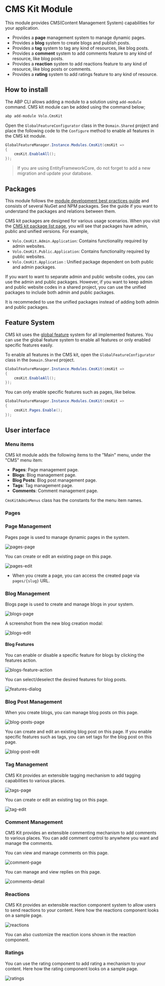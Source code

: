 # CMS Kit Module

This module provides CMS(Content Management System) capabilities for your application.

* Provides a **page** management system to manage dynamic pages.
* Provides a **blog** system to create blogs and publish posts.
* Provides a **tag** system to tag any kind of resources, like blog posts.
* Provides a **comment** system to add comments feature to any kind of resource, like blog posts.
* Provides a **reaction** system to add reactions feature to any kind of resource, like blog posts or comments.
* Provides a **rating** system to add ratings feature to any kind of resource.

## How to install

The ABP CLI allows adding a module to a solution using `add-module` command. CMS kit module can be added using the command below;

```bash
abp add-module Volo.CmsKit
```
Open the `GlobalFeatureConfigurator` class in the `Domain.Shared` project and place the following code to the `Configure` method to enable all features in the CMS kit module.

```csharp
GlobalFeatureManager.Instance.Modules.CmsKit(cmsKit =>
{
    cmsKit.EnableAll();
});

```

> If you are using EntityFrameworkCore, do not forget to add a new migration and update your database.

## Packages

This module follows the [module development best practices guide](https://docs.abp.io/en/abp/latest/Best-Practices/Index) and consists of several NuGet and NPM packages. See the guide if you want to understand the packages and relations between them.

CMS kit packages are designed for various usage scenarios. When you visit the [CMS kit package list page](https://www.nuget.org/packages?q=Volo.CmsKit), you will see that packages have admin, public and unified versions. 
For example,
 - `Volo.CmsKit.Admin.Application`: Contains functionality required by admin websites.
 - `Volo.CmsKit.Public.Application`: Contains functionality required by public websites.
 - `Volo.CmsKit.Application` : Unified package dependent on both public and admin packages.

If you want to want to separate admin and public website codes, you can use the admin and public packages. However, if you want to keep admin and public website codes in a shared project, you can use the unified packages to include both admin and public packages. 

It is recommeded to use the unified packages instead of adding both admin and public packages.

## Feature System

CMS kit uses the [global feature](https://docs.abp.io/en/abp/latest/Global-Features) system for all implemented features. You can use the global feature system to enable all features or only enabled specific features easily.

To enable all features in the CMS kit, open the `GlobalFeatureConfigurator` class in the `Domain.Shared` project.

```csharp
GlobalFeatureManager.Instance.Modules.CmsKit(cmsKit =>
{
    cmsKit.EnableAll();
});
```

You can only enable specific features such as pages, like below.

```csharp
GlobalFeatureManager.Instance.Modules.CmsKit(cmsKit =>
{
    cmsKit.Pages.Enable();
});
```

## User interface

### Menu items

CMS kit module adds the following items to the "Main" menu, under the "CMS" menu item:

* **Pages**: Page management page.
* **Blogs**: Blog management page.
* **Blog Posts**: Blog post management page.
* **Tags**: Tag management page.
* **Comments**: Comment management page.

`CmsKitAdminMenus` class has the constants for the menu item names.

### Pages

### Page Management

Pages page is used to manage dynamic pages in the system.

![pages-page](../images/cmskit-module-pages-page.png)

You can create or edit an existing page on this page.

![pages-edit](../images/cmskit-module-pages-edit.png)

* When you create a page, you can access the created page via `pages/{slug}` URL.

### Blog Management

Blogs page is used to create and manage blogs in your system. 

![blogs-page](../images/cmskit-module-blogs-page.png)

A screenshot from the new blog creation modal:

![blogs-edit](../images/cmskit-module-blogs-edit.png)

#### Blog Features

You can enable or disable a specific feature for blogs by clicking the features action.

![blogs-feature-action](../images/cmskit-module-blogs-feature-action.png)

You can select/deselect the desired features for blog posts. 

![features-dialog](../images/cmskit-module-features-dialog.png)

### Blog Post Management

When you create blogs, you can manage blog posts on this page.

![blog-posts-page](../images/cmskit-module-blog-posts-page.png)

You can create and edit an existing blog post on this page. If you enable specific features such as tags, you can set tags for the blog post on this page.

![blog-post-edit](../images/cmskit-module-blog-post-edit.png)

### Tag Management

CMS Kit provides an extensible tagging mechanism to add tagging capabilities to various places. 

![tags-page](../images/cmskit-module-tags-page.png)

You can create or edit an existing tag on this page.

![tag-edit](../images/cmskit-module-tag-edit.png)

### Comment Management

CMS Kit provides an extensible commenting mechanism to add comments to various places. You can add comment control to anywhere you want and manage the comments.

You can view and manage comments on this page.

![comment-page](../images/cmskit-module-comment-page.png)

You can manage and view replies on this page.

![comments-detail](../images/cmskit-module-comments-detail.png)

### Reactions

CMS Kit provides an extensible reaction component system to allow users to send reactions to your content. Here how the reactions component looks on a sample page. 

![reactions](../images/cmskit-module-reactions.png)

You can also customize the reaction icons shown in the reaction component.

### Ratings

You can use the rating component to add rating a mechanism to your content. Here how the rating component looks on  a sample page.

![ratings](../images/cmskit-module-ratings.png)
